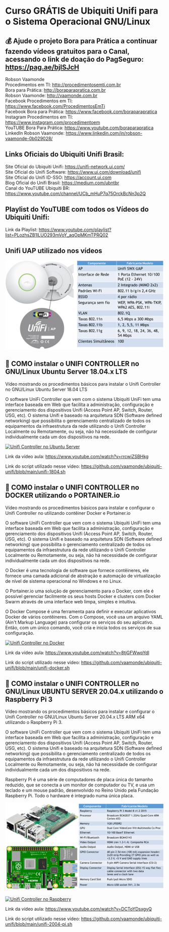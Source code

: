 # Curso GRÁTIS de Ubiquiti Unifi para o Sistema Operacional GNU/Linux

## 💰 Ajude o projeto Bora para Prática a continuar fazendo vídeos gratuitos para o Canal, acessando o link de doação do PagSeguro: https://pag.ae/bjlSJcH

Robson Vaamonde<br>
Procedimentos em TI: http://procedimentosemti.com.br<br>
Bora para Prática: http://boraparapratica.com.br<br>
Robson Vaamonde: http://vaamonde.com.br<br>
Facebook Procedimentos em TI: https://www.facebook.com/ProcedimentosEmTi<br>
Facebook Bora para Prática: https://www.facebook.com/boraparapratica<br>
Instagram Procedimentos em TI: https://www.instagram.com/procedimentoem<br>
YouTUBE Bora Para Prática: https://www.youtube.com/boraparapratica<br>
LinkedIn Robson Vaamonde: https://www.linkedin.com/in/robson-vaamonde-0b029028/<br>

## **Links Oficiais do Ubiquiti Unifi Brasil:**
Site Oficial do Ubiquiti Unifi: https://unifi-network.ui.com/<br>
Site Oficial do Unifi Software: https://www.ui.com/download/unifi<br>
Site Oficial do Unifi ID-SSO: https://account.ui.com<br>
Blog Oficial do Unifi Brasil: https://medium.com/ubntbr<br>
Canal do YouTUBE Ubiquiti BR: https://www.youtube.com/channel/UCb_mHuP7q75OrckBcNn3p2Q<br>

## **Playlist do YouTUBE com todos os Vídeos do Ubiquiti Unifi:**
Link da Playlist: https://www.youtube.com/playlist?list=PLozhsZB1lLUO293mVoY_aqOpMKmTPRQ02

## **Unifi UAP utilizado nos vídeos**
![Unifi UAP](swx-uap.png)

## **📡 COMO instalar o UNIFI CONTROLLER no GNU/Linux Ubuntu Server 18.04.x LTS**

Vídeo mostrando os procedimentos básicos para instalar o Unifi Controller no GNU/Linux Ubuntu Server 18.04 LTS

O software UniFi Controller que vem com o sistema Ubiquiti UniFi tem uma interface baseada em Web que facilita a administração, configuração e gerenciamento dos dispositivos Unifi (Access Point AP, Switch, Router, USG, etc). O sistema Unifi e baseado na arquitetura SDN (Software defined networking) que possibilita o gerenciamento centralizado de todos os equipamentos da infraestrutura da rede utilizando o Unifi Controller Localmente ou Remotamente, ou seja, não há necessidade de configurar individualmente cada um dos dispositivos na rede.

[![Unifi Controller no Ubuntu Server](http://img.youtube.com/vi/rrcwiZSBHkg/0.jpg)](http://www.youtube.com/watch?v=rrcwiZSBHkg "Unifi Controller no Ubuntu Server")

Link da vídeo aula: https://www.youtube.com/watch?v=rrcwiZSBHkg

Link do script utilizado nesse vídeo: https://github.com/vaamonde/ubiquiti-unifi/blob/main/unifi-1804.sh

## **📡 COMO instalar o UNIFI CONTROLLER no DOCKER utilizando o PORTAINER.io**

Vídeo mostrando os procedimentos básicos para instalar e configurar o Unifi Controller no utilizando contêiner Docker e Portainer.io

O software UniFi Controller que vem com o sistema Ubiquiti UniFi tem uma interface baseada em Web que facilita a administração, configuração e gerenciamento dos dispositivos Unifi (Access Point AP, Switch, Router, USG, etc). O sistema Unifi e baseado na arquitetura SDN (Software defined networking) que possibilita o gerenciamento centralizado de todos os equipamentos da infraestrutura da rede utilizando o Unifi Controller Localmente ou Remotamente, ou seja, não há necessidade de configurar individualmente cada um dos dispositivos na rede.

O Docker é uma tecnologia de software que fornece contêineres, ele fornece uma 
camada adicional de abstração e automação de virtualização de nível de sistema operacional no Windows e no Linux.

O Portainer.io uma solução de gerenciamento para o Docker, com ele é possível gerenciar facilmente os seus hosts Docker e clusters com Docker Swarm através de uma interface web limpa, simples e intuitiva.

O Docker Compose é uma ferramenta para definir e executar aplicativos Docker de vários contêineres. Com o Compose, você usa um arquivo YAML (Ain't Markup Language) para configurar os serviços do seu aplicativo. Então, com um único comando, você cria e inicia todos os serviços de sua configuração.

[![Unifi Controller no Docker](http://img.youtube.com/vi/8tjGFWwpYdI/0.jpg)](http://www.youtube.com/watch?v=8tjGFWwpYdI "Unifi Controller no Docker")

Link da vídeo aula: https://www.youtube.com/watch?v=8tjGFWwpYdI

Link do script utilizado nesse vídeo: https://github.com/vaamonde/ubiquiti-unifi/blob/main/unifi-docker.sh

## **📡 COMO instalar o UNIFI CONTROLLER no GNU/Linux UBUNTU SERVER 20.04.x utilizando o Raspberry Pi 3**

Vídeo mostrando os procedimentos básicos para instalar e configurar o Unifi Controller no GNU/Linux Ubuntu Server 20.04.x LTS ARM x64 utilizando o Raspberry Pi 3.

O software UniFi Controller que vem com o sistema Ubiquiti UniFi tem uma interface baseada em Web que facilita a administração, configuração e gerenciamento dos dispositivos Unifi (Access Point AP, Switch, Router, USG, etc). O sistema Unifi e baseado na arquitetura SDN (Software defined networking) que possibilita o gerenciamento centralizado de todos os equipamentos da infraestrutura da rede utilizando o Unifi Controller Localmente ou Remotamente, ou seja, não há necessidade de configurar individualmente cada um dos dispositivos na rede.

Raspberry Pi é uma série de computadores de placa única do tamanho reduzido, que se conecta a um monitor de computador ou TV, e usa um teclado e um mouse padrão, desenvolvido no Reino Unido pela Fundação Raspberry Pi. Todo o hardware é integrado numa única placa.

![Raspberry Pi 3](pi3.png)

[![Unifi Controller no Raspberry](http://img.youtube.com/vi/DCToYDsxgyQ/0.jpg)](https://www.youtube.com/watch?v=DCToYDsxgyQ "Unifi Controller no Raspberry")

Link da vídeo aula: https://www.youtube.com/watch?v=DCToYDsxgyQ

Link do script utilizado nesse vídeo: https://github.com/vaamonde/ubiquiti-unifi/blob/main/unifi-2004-pi.sh